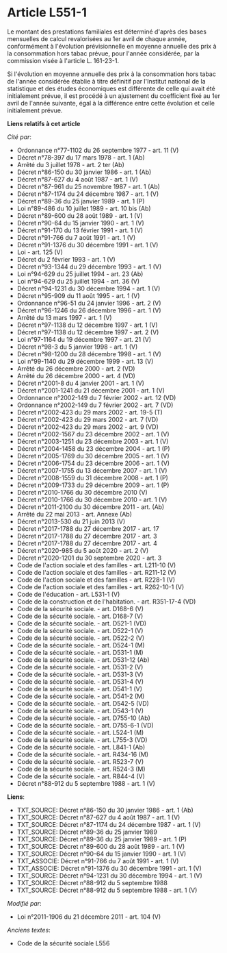 # Article L551-1

Le montant des prestations familiales                       est déterminé d'après des bases mensuelles de calcul revalorisées
au 1er avril de chaque année, conformément à l'évolution prévisionnelle en moyenne annuelle des prix à la consommation hors
tabac prévue, pour l'année considérée, par la commission visée à l'article L. 161-23-1.

Si l'évolution en moyenne annuelle des prix à la consommation hors tabac de l'année considérée établie à titre définitif par
l'Institut national de la statistique et des études économiques est différente de celle qui avait été initialement prévue, il
est procédé à un ajustement du coefficient fixé au 1er avril de l'année suivante, égal à la différence entre cette évolution
et celle initialement prévue.

**Liens relatifs à cet article**

_Cité par_:

  - Ordonnance n°77-1102 du 26 septembre 1977 - art. 11 (V)
  - Décret n°78-397 du 17 mars 1978 - art. 1 (Ab)
  - Arrêté du 3 juillet 1978 - art. 2 ter (Ab)
  - Décret n°86-150 du 30 janvier 1986 - art. 1 (Ab)
  - Décret n°87-627 du 4 août 1987 - art. 1 (V)
  - Décret n°87-961 du 25 novembre 1987 - art. 1 (Ab)
  - Décret n°87-1174 du 24 décembre 1987 - art. 1 (V)
  - Décret n°89-36 du 25 janvier 1989 - art. 1 (P)
  - Loi n°89-486 du 10 juillet 1989 - art. 10 bis (Ab)
  - Décret n°89-600 du 28 août 1989 - art. 1 (V)
  - Décret n°90-64 du 15 janvier 1990 - art. 1 (V)
  - Décret n°91-170 du 13 février 1991 - art. 1 (V)
  - Décret n°91-766 du 7 août 1991 - art. 1 (V)
  - Décret n°91-1376 du 30 décembre 1991 - art. 1 (V)
  - Loi - art. 125 (V)
  - Décret du 2 février 1993 - art. 1 (V)
  - Décret n°93-1344 du 29 décembre 1993 - art. 1 (V)
  - Loi n°94-629 du 25 juillet 1994 - art. 23 (Ab)
  - Loi n°94-629 du 25 juillet 1994 - art. 36 (V)
  - Décret n°94-1231 du 30 décembre 1994 - art. 1 (V)
  - Décret n°95-909 du 11 août 1995 - art. 1 (V)
  - Ordonnance n°96-51 du 24 janvier 1996 - art. 2 (V)
  - Décret n°96-1246 du 26 décembre 1996 - art. 1 (V)
  - Arrêté du 13 mars 1997 - art. 1 (V)
  - Décret n°97-1138 du 12 décembre 1997 - art. 1 (V)
  - Décret n°97-1138 du 12 décembre 1997 - art. 2 (V)
  - Loi n°97-1164 du 19 décembre 1997 - art. 21 (V)
  - Décret n°98-3 du 5 janvier 1998 - art. 1 (V)
  - Décret n°98-1200 du 28 décembre 1998 - art. 1 (V)
  - Loi n°99-1140 du 29 décembre 1999 - art. 13 (V)
  - Arrêté du 26 décembre 2000 - art. 2 (VD)
  - Arrêté du 26 décembre 2000 - art. 4 (VD)
  - Décret n°2001-8 du 4 janvier 2001 - art. 1 (V)
  - Décret n°2001-1241 du 21 décembre 2001 - art. 1 (V)
  - Ordonnance n°2002-149 du 7 février 2002 - art. 12 (VD)
  - Ordonnance n°2002-149 du 7 février 2002 - art. 7 (VD)
  - Décret n°2002-423 du 29 mars 2002 - art. 19-5 (T)
  - Décret n°2002-423 du 29 mars 2002 - art. 7 (VD)
  - Décret n°2002-423 du 29 mars 2002 - art. 9 (VD)
  - Décret n°2002-1567 du 23 décembre 2002 - art. 1 (V)
  - Décret n°2003-1251 du 23 décembre 2003 - art. 1 (V)
  - Décret n°2004-1458 du 23 décembre 2004 - art. 1 (P)
  - Décret n°2005-1769 du 30 décembre 2005 - art. 1 (V)
  - Décret n°2006-1754 du 23 décembre 2006 - art. 1 (V)
  - Décret n°2007-1755 du 13 décembre 2007 - art. 1 (V)
  - Décret n°2008-1559 du 31 décembre 2008 - art. 1 (P)
  - Décret n°2009-1733 du 29 décembre 2009 - art. 1 (P)
  - Décret n°2010-1766 du 30 décembre 2010 (V)
  - Décret n°2010-1766 du 30 décembre 2010 - art. 1 (V)
  - Décret n°2011-2100 du 30 décembre 2011 - art. (Ab)
  - Arrêté du 22 mai 2013 - art. Annexe (Ab)
  - Décret n°2013-530 du 21 juin 2013 (V)
  - Décret n°2017-1788 du 27 décembre 2017 - art. 17
  - Décret n°2017-1788 du 27 décembre 2017 - art. 3
  - Décret n°2017-1788 du 27 décembre 2017 - art. 4
  - Décret n°2020-985 du 5 août 2020 - art. 2 (V)
  - Décret n°2020-1201 du 30 septembre 2020 - art. 3
  - Code de l'action sociale et des familles - art. L211-10 (V)
  - Code de l'action sociale et des familles - art. R211-12 (V)
  - Code de l'action sociale et des familles - art. R228-1 (V)
  - Code de l'action sociale et des familles - art. R262-10-1 (V)
  - Code de l'éducation - art. L531-1 (V)
  - Code de la construction et de l'habitation. - art. R351-17-4 (VD)
  - Code de la sécurité sociale. - art. D168-6 (V)
  - Code de la sécurité sociale. - art. D168-7 (V)
  - Code de la sécurité sociale. - art. D521-1 (VD)
  - Code de la sécurité sociale. - art. D522-1 (V)
  - Code de la sécurité sociale. - art. D522-2 (V)
  - Code de la sécurité sociale. - art. D524-1 (M)
  - Code de la sécurité sociale. - art. D531-1 (M)
  - Code de la sécurité sociale. - art. D531-12 (Ab)
  - Code de la sécurité sociale. - art. D531-2 (V)
  - Code de la sécurité sociale. - art. D531-3 (V)
  - Code de la sécurité sociale. - art. D531-4 (V)
  - Code de la sécurité sociale. - art. D541-1 (V)
  - Code de la sécurité sociale. - art. D541-2 (M)
  - Code de la sécurité sociale. - art. D542-5 (VD)
  - Code de la sécurité sociale. - art. D543-1 (V)
  - Code de la sécurité sociale. - art. D755-10 (Ab)
  - Code de la sécurité sociale. - art. D755-6-1 (VD)
  - Code de la sécurité sociale. - art. L524-1 (M)
  - Code de la sécurité sociale. - art. L755-3 (VD)
  - Code de la sécurité sociale. - art. L841-1 (Ab)
  - Code de la sécurité sociale. - art. R434-16 (M)
  - Code de la sécurité sociale. - art. R523-7 (V)
  - Code de la sécurité sociale. - art. R524-3 (M)
  - Code de la sécurité sociale. - art. R844-4 (V)
  - Décret n°88-912 du 5 septembre 1988 - art. 1 (V)

**Liens**:

  - TXT_SOURCE: Décret n°86-150 du 30 janvier 1986 - art. 1 (Ab)
  - TXT_SOURCE: Décret n°87-627 du 4 août 1987 - art. 1 (V)
  - TXT_SOURCE: Décret n°87-1174 du 24 décembre 1987 - art. 1 (V)
  - TXT_SOURCE: Décret n°89-36 du 25 janvier 1989
  - TXT_SOURCE: Décret n°89-36 du 25 janvier 1989 - art. 1 (P)
  - TXT_SOURCE: Décret n°89-600 du 28 août 1989 - art. 1 (V)
  - TXT_SOURCE: Décret n°90-64 du 15 janvier 1990 - art. 1 (V)
  - TXT_ASSOCIE: Décret n°91-766 du 7 août 1991 - art. 1 (V)
  - TXT_ASSOCIE: Décret n°91-1376 du 30 décembre 1991 - art. 1 (V)
  - TXT_SOURCE: Décret n°94-1231 du 30 décembre 1994 - art. 1 (V)
  - TXT_SOURCE: Décret n°88-912 du 5 septembre 1988
  - TXT_SOURCE: Décret n°88-912 du 5 septembre 1988 - art. 1 (V)

_Modifié par_:

  - Loi n°2011-1906 du 21 décembre 2011 - art. 104 (V)

_Anciens textes_:

  - Code de la sécurité sociale L556
